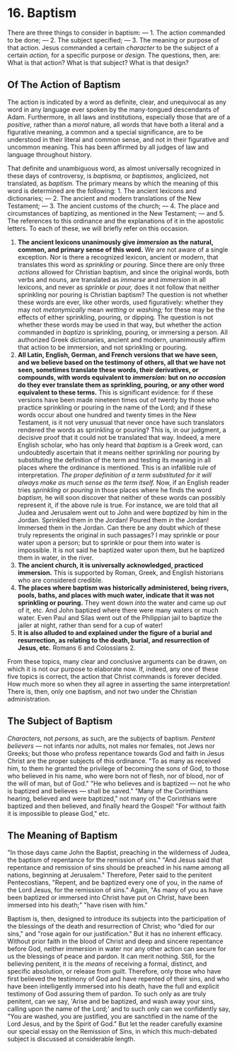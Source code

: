 # 16. Baptism

There are three things to consider in baptism: — 1. The action commanded to be done; — 2. The subject specified; — 3. The meaning or purpose of that action. Jesus commanded a certain *character* to be the subject of a certain *action,* for a specific purpose or *design.* The questions, then, are: What is that action? What is that subject? What is that design?

## Of The Action of Baptism

The action is indicated by a word as definite, clear, and unequivocal as any word in any language ever spoken by the many-tongued descendants of Adam. Furthermore, in all laws and institutions, especially those that are of a *positive,* rather than a *moral* nature, all words that have both a literal and a figurative meaning, a common and a special significance, are to be understood in their literal and common sense, and not in their figurative and uncommon meaning. This has been affirmed by all judges of law and language throughout history.

That definite and unambiguous word, as almost universally recognized in these days of controversy, is *baptisma,* or *baptismos,* anglicized, not translated, as *baptism.* The primary means by which the meaning of this word is determined are the following: 1. The ancient lexicons and dictionaries; — 2. The ancient and modern translations of the New Testament; — 3. The ancient customs of the church; — 4. The place and circumstances of baptizing, as mentioned in the New Testament; — and 5. The references to this ordinance and the explanations of it in the apostolic letters. To each of these, we will briefly refer on this occasion.

1. **The ancient lexicons unanimously give *immersion* as the natural, common, and primary sense of this word.** We are not aware of a single exception. Nor is there a recognized lexicon, ancient or modern, that translates this word as *sprinkling* or *pouring.* Since there are only three *actions* allowed for Christian baptism, and since the original words, both verbs and nouns, are translated as *immerse* and *immersion* in all lexicons, and never as *sprinkle* or *pour,* does it not follow that neither sprinkling nor pouring is Christian baptism? The question is not whether these words are ever, like other words, used figuratively: whether they may not *metonymically* mean *wetting* or *washing;* for these may be the effects of either sprinkling, pouring, or dipping. The question is not whether these words may be used in that way, but whether the action commanded in *baptizo* is sprinkling, pouring, or immersing a person. All authorized Greek dictionaries, ancient and modern, unanimously affirm that action to be immersion, and not sprinkling or pouring.
2. **All Latin, English, German, and French versions that we have seen, and we believe based on the testimony of others, all that we have not seen, sometimes translate these words, their derivatives, or compounds, with words equivalent to *immersion:* but on *no occasion* do they ever translate them as sprinkling, pouring, or any other word equivalent to these terms.** This is significant evidence: for if these versions have been made nineteen times out of twenty by those who practice sprinkling or pouring in the name of the Lord; and if these words occur about one hundred and twenty times in the New Testament, is it not very unusual that never once have such translators rendered the words as sprinkling or pouring? This is, in our judgment, a decisive proof that it could not be translated that way. Indeed, a mere English scholar, who has only heard that *baptism* is a Greek word, can undoubtedly ascertain that it means neither sprinkling nor pouring by substituting the definition of the term and testing its meaning in all places where the ordinance is mentioned. This is an infallible rule of interpretation. *The proper definition of a term substituted for it will always make as much sense as the term itself.* Now, if an English reader tries *sprinkling* or *pouring* in those places where he finds the word *baptism,* he will soon discover that neither of these words can possibly represent it, if the above rule is true. For instance, we are told that all Judea and Jerusalem went out to John and were *baptized* by him in the Jordan. Sprinkled them *in* the Jordan! Poured them *in* the Jordan! Immersed them in the Jordan. Can there be any doubt which of these truly represents the original in such passages? I may sprinkle or pour water upon a person; but to sprinkle or pour them into water is impossible. It is not said he baptized water upon them, but he baptized them in water, in the river.
3. **The ancient church, it is universally acknowledged, practiced immersion.** This is supported by Roman, Greek, and English historians who are considered credible.
4. **The places where baptism was historically administered, being rivers, pools, baths, and places with much water, indicate that it was not sprinkling or pouring.** They went down *into* the water and came up *out* of it, etc. And John baptized where there were many waters or much water. Even Paul and Silas went out of the Philippian jail to baptize the jailer at night, rather than send for a cup of water!
5. **It is also alluded to and explained under the figure of a burial and resurrection, as relating to the death, burial, and resurrection of Jesus, etc.** Romans 6 and Colossians 2.

From these topics, many clear and conclusive arguments can be drawn, on which it is not our purpose to elaborate now. If, indeed, any one of these five topics is correct, the action that Christ commands is forever decided. How much more so when they all agree in asserting the same interpretation! There is, then, only one baptism, and not two under the Christian administration.

## The Subject of Baptism

*Characters,* not *persons,* as such, are the subjects of baptism. *Penitent believers* — not infants nor adults, not males nor females, not Jews nor Greeks; but those who profess repentance towards God and faith in Jesus Christ are the proper subjects of this ordinance. "To as many as received him, to them he granted the privilege of becoming the sons of God, to those who believed in his name, who were born not of flesh, nor of blood, nor of the will of man, but of God." "He who believes and is baptized — not he who is baptized and believes — shall be saved." "Many of the Corinthians hearing, believed and were baptized," not many of the Corinthians were baptized and then believed, and finally heard the Gospel! "For without faith it is impossible to please God," etc.

## The Meaning of Baptism

"In those days came John the Baptist, preaching in the wilderness of Judea, the baptism of repentance for the remission of sins." "And Jesus said that repentance and remission of sins should be preached in his name among all nations, beginning at Jerusalem." Therefore, Peter said to the penitent Pentecostians, "Repent, and be baptized every one of you, in the name of the Lord Jesus, for the remission of sins." Again, "As many of you as have been baptized or immersed into Christ have put on Christ, have been immersed into his death;" "have risen with him."

Baptism is, then, designed to introduce its subjects into the participation of the blessings of the death and resurrection of Christ; who "died for our sins," and "rose again for our justification." But it has no inherent efficacy. Without prior faith in the blood of Christ and deep and sincere repentance before God, neither immersion in water nor any other action can secure for us the blessings of peace and pardon. It can merit nothing. Still, for the believing penitent, it is the *means* of receiving a formal, distinct, and specific absolution, or release from guilt. Therefore, only those who have first believed the testimony of God and have repented of their sins, and who have been intelligently immersed into his death, have the full and explicit testimony of God assuring them of pardon. To such only as are truly penitent, can we say, 'Arise and be baptized, and wash away your sins, calling upon the name of the Lord;' and to such only can we confidently say, "You are washed, you are justified, you are sanctified in the name of the Lord Jesus, and by the Spirit of God." But let the reader carefully examine our special essay on the Remission of Sins, in which this much-debated subject is discussed at considerable length.
